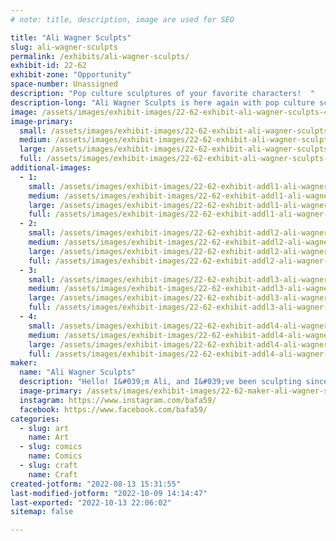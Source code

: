 ```yaml
---
# note: title, description, image are used for SEO

title: "Ali Wagner Sculpts"
slug: ali-wagner-sculpts
permalink: /exhibits/ali-wagner-sculpts/
exhibit-id: 22-62
exhibit-zone: "Opportunity"
space-number: Unassigned
description: "Pop culture sculptures of your favorite characters!  "
description-long: "Ali Wagner Sculpts is here again with pop culture sculptures of your favorite characters! Every piece is handmade, from the sculpting to the mold making to the painting, and they&#039;re the best gifts for yourself and all your friends. "
image: /assets/images/exhibit-images/22-62-exhibit-ali-wagner-sculpts-46514464-2187085821532811-1753442418889326592-o-large.jpg
image-primary: 
  small: /assets/images/exhibit-images/22-62-exhibit-ali-wagner-sculpts-46514464-2187085821532811-1753442418889326592-o-small.jpg
  medium: /assets/images/exhibit-images/22-62-exhibit-ali-wagner-sculpts-46514464-2187085821532811-1753442418889326592-o-medium.jpg
  large: /assets/images/exhibit-images/22-62-exhibit-ali-wagner-sculpts-46514464-2187085821532811-1753442418889326592-o-large.jpg
  full: /assets/images/exhibit-images/22-62-exhibit-ali-wagner-sculpts-46514464-2187085821532811-1753442418889326592-o-full.jpg
additional-images: 
  - 1:
    small: /assets/images/exhibit-images/22-62-exhibit-addl1-ali-wagner-sculpts-123406099-2722000444708010-5665664646729402847-n-small.jpg
    medium: /assets/images/exhibit-images/22-62-exhibit-addl1-ali-wagner-sculpts-123406099-2722000444708010-5665664646729402847-n-medium.jpg
    large: /assets/images/exhibit-images/22-62-exhibit-addl1-ali-wagner-sculpts-123406099-2722000444708010-5665664646729402847-n-large.jpg
    full: /assets/images/exhibit-images/22-62-exhibit-addl1-ali-wagner-sculpts-123406099-2722000444708010-5665664646729402847-n-full.jpg
  - 2:
    small: /assets/images/exhibit-images/22-62-exhibit-addl2-ali-wagner-sculpts-224742916-2939856646255721-6137208277736253268-n-small.jpg
    medium: /assets/images/exhibit-images/22-62-exhibit-addl2-ali-wagner-sculpts-224742916-2939856646255721-6137208277736253268-n-medium.jpg
    large: /assets/images/exhibit-images/22-62-exhibit-addl2-ali-wagner-sculpts-224742916-2939856646255721-6137208277736253268-n-large.jpg
    full: /assets/images/exhibit-images/22-62-exhibit-addl2-ali-wagner-sculpts-224742916-2939856646255721-6137208277736253268-n-full.jpg
  - 3:
    small: /assets/images/exhibit-images/22-62-exhibit-addl3-ali-wagner-sculpts-blackbonnet-small.png
    medium: /assets/images/exhibit-images/22-62-exhibit-addl3-ali-wagner-sculpts-blackbonnet-medium.png
    large: /assets/images/exhibit-images/22-62-exhibit-addl3-ali-wagner-sculpts-blackbonnet-large.png
    full: /assets/images/exhibit-images/22-62-exhibit-addl3-ali-wagner-sculpts-blackbonnet-full.png
  - 4:
    small: /assets/images/exhibit-images/22-62-exhibit-addl4-ali-wagner-sculpts-figment-small.png
    medium: /assets/images/exhibit-images/22-62-exhibit-addl4-ali-wagner-sculpts-figment-medium.png
    large: /assets/images/exhibit-images/22-62-exhibit-addl4-ali-wagner-sculpts-figment-large.png
    full: /assets/images/exhibit-images/22-62-exhibit-addl4-ali-wagner-sculpts-figment-full.png
maker: 
  name: "Ali Wagner Sculpts"
  description: "Hello! I&#039;m Ali, and I&#039;ve been sculpting since I was just a kid. A few years ago I sculpted a base figure that I could customize to make into any number of characters that I like, and now we&#039;re here, with a wall full of sculptures that I&#039;ve made, from sculpting to mold making to painting. I love putting my unique art out into the world!"
  image-primary: /assets/images/exhibit-images/22-62-maker-ali-wagner-sculpts-39162765-2130916267149767-4411838407005700096-n-medium.jpg
  instagram: https://www.instagram.com/bafa59/
  facebook: https://www.facebook.com/bafa59/
categories: 
  - slug: art
    name: Art
  - slug: comics
    name: Comics
  - slug: craft
    name: Craft
created-jotform: "2022-08-13 15:31:55"
last-modified-jotform: "2022-10-09 14:14:47"
last-exported: "2022-10-13 22:06:02"
sitemap: false

---
```

